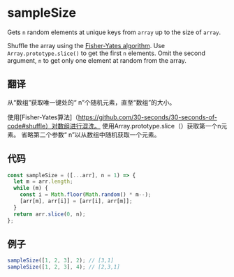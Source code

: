 # sampleSize

Gets `n` random elements at unique keys from `array` up to the size of `array`.

Shuffle the array using the [Fisher-Yates algorithm](https://github.com/30-seconds/30-seconds-of-code#shuffle).
Use `Array.prototype.slice()` to get the first `n` elements.
Omit the second argument, `n` to get only one element at random from the array.

## 翻译

从“数组”获取唯一键处的“ n”个随机元素，直至“数组”的大小。

使用[Fisher-Yates算法]（https://github.com/30-seconds/30-seconds-of-code#shuffle）对数组进行混洗。
使用Array.prototype.slice（）获取第一个n元素。
省略第二个参数“ n”以从数组中随机获取一个元素。

## 代码

```js
const sampleSize = ([...arr], n = 1) => {
  let m = arr.length;
  while (m) {
    const i = Math.floor(Math.random() * m--);
    [arr[m], arr[i]] = [arr[i], arr[m]];
  }
  return arr.slice(0, n);
};
```

## 例子

```js
sampleSize([1, 2, 3], 2); // [3,1]
sampleSize([1, 2, 3], 4); // [2,3,1]
```
